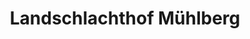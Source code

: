 ---
title: "Landschlachthof Mühlberg"
url: /koenigsee/landschlachthof-muehlberg/
shop: Metzgerei
---